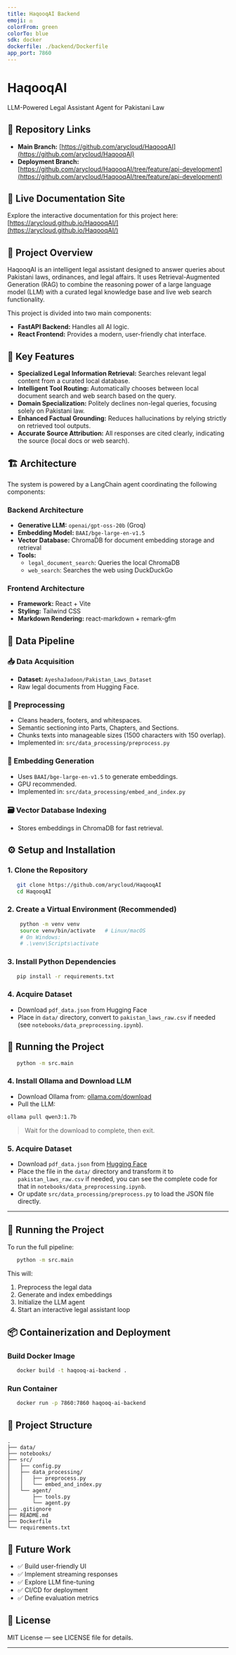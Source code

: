 ```yaml
---
title: HaqooqAI Backend
emoji: ⚖️
colorFrom: green
colorTo: blue
sdk: docker
dockerfile: ./backend/Dockerfile
app_port: 7860
---
```


# HaqooqAI
LLM-Powered Legal Assistant Agent for Pakistani Law

## 🔗 Repository Links
- **Main Branch:** [https://github.com/arycloud/HaqooqAI](https://github.com/arycloud/HaqooqAI)
- **Deployment Branch:** [https://github.com/arycloud/HaqooqAI/tree/feature/api-development](https://github.com/arycloud/HaqooqAI/tree/feature/api-development)

## 📄 Live Documentation Site
Explore the interactive documentation for this project here: [https://arycloud.github.io/HaqooqAI/](https://arycloud.github.io/HaqooqAI/)

## 📘 Project Overview
HaqooqAI is an intelligent legal assistant designed to answer queries about Pakistani laws, ordinances, and legal affairs. It uses Retrieval-Augmented Generation (RAG) to combine the reasoning power of a large language model (LLM) with a curated legal knowledge base and live web search functionality.

This project is divided into two main components:
- **FastAPI Backend:** Handles all AI logic.
- **React Frontend:** Provides a modern, user-friendly chat interface.

## 🔑 Key Features
- **Specialized Legal Information Retrieval:** Searches relevant legal content from a curated local database.
- **Intelligent Tool Routing:** Automatically chooses between local document search and web search based on the query.
- **Domain Specialization:** Politely declines non-legal queries, focusing solely on Pakistani law.
- **Enhanced Factual Grounding:** Reduces hallucinations by relying strictly on retrieved tool outputs.
- **Accurate Source Attribution:** All responses are cited clearly, indicating the source (local docs or web search).

## 🏗️ Architecture
The system is powered by a LangChain agent coordinating the following components:

### Backend Architecture
- **Generative LLM:** `openai/gpt-oss-20b` (Groq)
- **Embedding Model:** `BAAI/bge-large-en-v1.5`
- **Vector Database:** ChromaDB for document embedding storage and retrieval
- **Tools:**
  - `legal_document_search`: Queries the local ChromaDB
  - `web_search`: Searches the web using DuckDuckGo

### Frontend Architecture
- **Framework:** React + Vite
- **Styling:** Tailwind CSS
- **Markdown Rendering:** react-markdown + remark-gfm

## 🧺 Data Pipeline

### 📥 Data Acquisition
- **Dataset:** `AyeshaJadoon/Pakistan_Laws_Dataset`
- Raw legal documents from Hugging Face.

### 🧹 Preprocessing
- Cleans headers, footers, and whitespaces.
- Semantic sectioning into Parts, Chapters, and Sections.
- Chunks texts into manageable sizes (1500 characters with 150 overlap).
- Implemented in: `src/data_processing/preprocess.py`

### 🔢 Embedding Generation
- Uses `BAAI/bge-large-en-v1.5` to generate embeddings.
- GPU recommended.
- Implemented in: `src/data_processing/embed_and_index.py`

### 🗃️ Vector Database Indexing
- Stores embeddings in ChromaDB for fast retrieval.


## ⚙️ Setup and Installation

### 1. Clone the Repository
```bash
   git clone https://github.com/arycloud/HaqooqAI
   cd HaqooqAI
````


### 2. Create a Virtual Environment (Recommended)

```bash
    python -m venv venv
    source venv/bin/activate   # Linux/macOS
    # On Windows:
    # .\venv\Scripts\activate

```

### 3. Install Python Dependencies

```bash
   pip install -r requirements.txt
```

### 4. Acquire Dataset

* Download `pdf_data.json` from Hugging Face
* Place in `data/` directory, convert to `pakistan_laws_raw.csv` if needed (see `notebooks/data_preprocessing.ipynb`).

## 🚀 Running the Project

```bash
   python -m src.main
```

### 4. Install Ollama and Download LLM

- Download Ollama from: [ollama.com/download](https://ollama.com/download)
- Pull the LLM:

```bash
ollama pull qwen3:1.7b
```

> Wait for the download to complete, then exit.

### 5. Acquire Dataset

- Download `pdf_data.json` from [Hugging Face](https://huggingface.co/datasets/AyeshaJadoon/Pakistan_Laws_Dataset)
- Place the file in the `data/` directory and transform it to `pakistan_laws_raw.csv` if needed, you can see the complete code for that in `notebooks/data_preprocessing.ipynb`.
- Or update `src/data_processing/preprocess.py` to load the JSON file directly.

---

## 🚀 Running the Project

To run the full pipeline:

```bash
   python -m src.main

```

This will:
1. Preprocess the legal data
2. Generate and index embeddings
3. Initialize the LLM agent
4. Start an interactive legal assistant loop

## 📦 Containerization and Deployment

### Build Docker Image

```bash
   docker build -t haqooq-ai-backend .
```

### Run Container

```bash
   docker run -p 7860:7860 haqooq-ai-backend
```

## 🧱 Project Structure

```plaintext
.
├── data/
├── notebooks/
├── src/
│   ├── config.py
│   ├── data_processing/
│   │   ├── preprocess.py
│   │   └── embed_and_index.py
│   └── agent/
│       ├── tools.py
│       └── agent.py
├── .gitignore
├── README.md
├── Dockerfile
└── requirements.txt
```

## 🔮 Future Work

* ✅ Build user-friendly UI
* ✅ Implement streaming responses
* ✅ Explore LLM fine-tuning
* ✅ CI/CD for deployment
* ✅ Define evaluation metrics

## 📜 License

MIT License — see LICENSE file for details.

---


